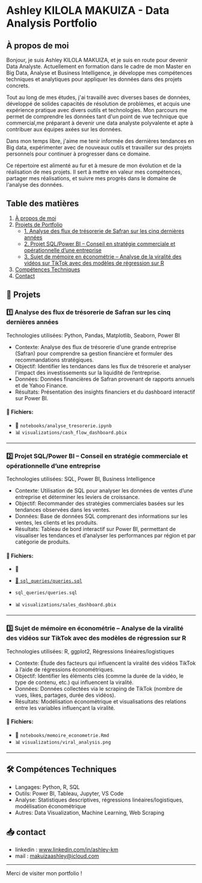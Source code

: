 # Ashley KILOLA MAKUIZA - Data Analysis Portfolio

## À propos de moi

Bonjour, je suis Ashley KILOLA MAKUIZA, et je suis en route pour devenir Data Analyste. Actuellement en formation dans le cadre de mon Master en Big Data, Analyse et Business Intelligence, je développe mes compétences techniques et analytiques pour appliquer les données dans des projets concrets.

Tout au long de mes études, j'ai travaillé avec diverses bases de données, développé de solides capacités de résolution de problèmes, et acquis une expérience pratique avec divers outils et technologies. Mon parcours me permet de comprendre les données tant d'un point de vue technique que commercial,me préparant à devenir une data analyste polyvalente et apte à contribuer aux équipes axées sur les données.

Dans mon temps libre, j'aime me tenir informée des dernières tendances en Big data, expérimenter avec de nouveaux outils et travailler sur des projets personnels pour continuer à progresser dans ce domaine.

Ce répertoire est alimenté au fur et à mesure de mon évolution et de la réalisation de mes projets. Il sert à mettre en valeur mes compétences, partager mes réalisations, et suivre mes progrès dans le domaine de l'analyse des données.


## Table des matières
1. [À propos de moi](#à-propos-de-moi)
2. [Projets de Portfolio](#🚀-projets)
   - [1. Analyse des flux de trésorerie de Safran sur les cinq dernières années](#1️⃣-analyse-des-flux-de-trésorerie-de-safran-sur-les-cinq-dernières-années)
   - [2. Projet SQL/Power BI – Conseil en stratégie commerciale et opérationnelle d’une entreprise](#2️⃣-projet-sqlpower-bi--conseil-en-stratégie-commerciale-et-opérationnelle-dune-entreprise)
   - [3. Sujet de mémoire en économétrie – Analyse de la viralité des vidéos sur TikTok avec des modèles de régression sur R](#3️⃣-sujet-de-mémoire-en-économétrie--analyse-de-la-viralité-des-vidéos-sur-tiktok-avec-des-modèles-de-régression-sur-r)
3. [Compétences Techniques](#🛠-compétences-techniques)
4. [Contact](#📥-contact)



## 🚀 Projets

### 1️⃣ Analyse des flux de trésorerie de Safran sur les cinq dernières années
Technologies utilisées: Python, Pandas, Matplotlib, Seaborn, Power BI  
- Contexte: Analyse des flux de trésorerie d'une grande entreprise (Safran) pour comprendre sa gestion financière et formuler des recommandations stratégiques.  
- Objectif: Identifier les tendances dans les flux de trésorerie et analyser l'impact des investissements sur la liquidité de l’entreprise.  
- Données: Données financières de Safran provenant de rapports annuels et de Yahoo Finance.  
- Résultats: Présentation des insights financiers et du dashboard interactif sur Power BI.

#### 📂 Fichiers:
- 📄 `notebooks/analyse_tresorerie.ipynb`
- 📊 `visualizations/cash_flow_dashboard.pbix`

---

### 2️⃣ Projet SQL/Power BI – Conseil en stratégie commerciale et opérationnelle d’une entreprise 
Technologies utilisées: SQL, Power BI, Business Intelligence  
- Contexte: Utilisation de SQL pour analyser les données de ventes d’une entreprise et déterminer les leviers de croissance.  
- Objectif: Recommander des stratégies commerciales basées sur les tendances observées dans les ventes.  
- Données: Base de données SQL comprenant des informations sur les ventes, les clients et les produits.  
- Résultats: Tableau de bord interactif sur Power BI, permettant de visualiser les tendances et d’analyser les performances par région et par catégorie de produits.

#### 📂 Fichiers:
- 📄
-  [📄 `sql_queries/queries.sql`](sql_queries/queries.sql)

-  `sql_queries/queries.sql`
- 📊 `visualizations/sales_dashboard.pbix`

---

### 3️⃣ Sujet de mémoire en économétrie – Analyse de la viralité des vidéos sur TikTok avec des modèles de régression sur R
Technologies utilisées: R, ggplot2, Régressions linéaires/logistiques  
- Contexte: Étude des facteurs qui influencent la viralité des vidéos TikTok à l’aide de régressions économétriques.  
- Objectif: Identifier les éléments clés (comme la durée de la vidéo, le type de contenu, etc.) qui influencent la viralité.  
- Données: Données collectées via le scraping de TikTok (nombre de vues, likes, partages, durée des vidéos).  
- Résultats: Modélisation économétrique et visualisations des relations entre les variables influençant la viralité.

#### 📂 Fichiers:
- 📄 `notebooks/memoire_econometrie.Rmd`
- 📊 `visualizations/viral_analysis.png`
  
---

## 🛠 Compétences Techniques
- Langages: Python, R, SQL  
- Outils: Power BI, Tableau, Jupyter, VS Code  
- Analyse: Statistiques descriptives, régressions linéaires/logistiques, modélisation économétrique  
- Autres: Data Visualization, Machine Learning, Web Scraping  

## 📥 contact
- linkedin : www.linkedin.com/in/ashley-km 
- mail : makuizaashley@icloud.com
---

Merci de visiter mon portfolio !
